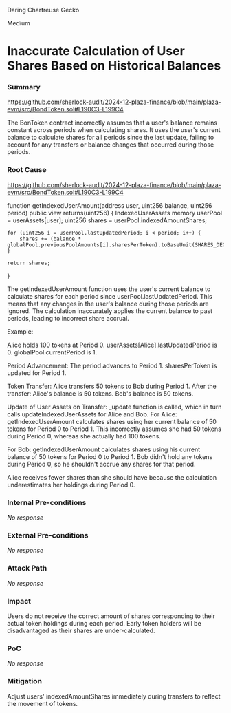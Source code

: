 Daring Chartreuse Gecko

Medium

# Inaccurate Calculation of User Shares Based on Historical Balances

### Summary

https://github.com/sherlock-audit/2024-12-plaza-finance/blob/main/plaza-evm/src/BondToken.sol#L190C3-L199C4

The BonToken contract incorrectly assumes that a user's balance remains constant across periods when calculating shares. It uses the user's current balance to calculate shares for all periods since the last update, failing to account for any transfers or balance changes that occurred during those periods.

### Root Cause

https://github.com/sherlock-audit/2024-12-plaza-finance/blob/main/plaza-evm/src/BondToken.sol#L190C3-L199C4

function getIndexedUserAmount(address user, uint256 balance, uint256 period) public view returns(uint256) {
    IndexedUserAssets memory userPool = userAssets[user];
    uint256 shares = userPool.indexedAmountShares;

    for (uint256 i = userPool.lastUpdatedPeriod; i < period; i++) {
        shares += (balance * globalPool.previousPoolAmounts[i].sharesPerToken).toBaseUnit(SHARES_DECIMALS);
    }

    return shares;
}

The getIndexedUserAmount function uses the user's current balance to calculate shares for each period since userPool.lastUpdatedPeriod.
This means that any changes in the user's balance during those periods are ignored.
The calculation inaccurately applies the current balance to past periods, leading to incorrect share accrual.

Example:

Alice holds 100 tokens at Period 0.
userAssets[Alice].lastUpdatedPeriod is 0.
globalPool.currentPeriod is 1.

Period Advancement:
The period advances to Period 1.
sharesPerToken is updated for Period 1.

Token Transfer:
Alice transfers 50 tokens to Bob during Period 1.
After the transfer:
Alice's balance is 50 tokens.
Bob's balance is 50 tokens.

Update of User Assets on Transfer:
_update function is called, which in turn calls updateIndexedUserAssets for Alice and Bob.
For Alice:
getIndexedUserAmount calculates shares using her current balance of 50 tokens for Period 0 to Period 1.
This incorrectly assumes she had 50 tokens during Period 0, whereas she actually had 100 tokens.

For Bob:
getIndexedUserAmount calculates shares using his current balance of 50 tokens for Period 0 to Period 1.
Bob didn't hold any tokens during Period 0, so he shouldn't accrue any shares for that period.

Alice receives fewer shares than she should have because the calculation underestimates her holdings during Period 0.

### Internal Pre-conditions

_No response_

### External Pre-conditions

_No response_

### Attack Path

_No response_

### Impact

Users do not receive the correct amount of shares corresponding to their actual token holdings during each period.
Early token holders will be disadvantaged as their shares are under-calculated.

### PoC

_No response_

### Mitigation

Adjust users' indexedAmountShares immediately during transfers to reflect the movement of tokens.